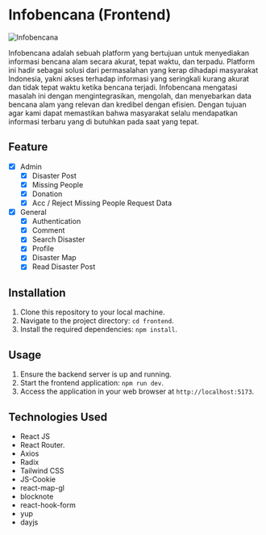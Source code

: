 # Infobencana (Frontend)

![Infobencana](https://i.ibb.co/9Zb7vrV/Home-page.png)

Infobencana adalah sebuah platform yang bertujuan untuk menyediakan informasi bencana alam secara akurat, tepat waktu, dan terpadu. Platform ini hadir sebagai solusi dari permasalahan yang kerap dihadapi masyarakat Indonesia, yakni akses terhadap informasi yang seringkali kurang akurat dan tidak tepat waktu ketika bencana terjadi. Infobencana mengatasi masalah ini dengan mengintegrasikan, mengolah, dan menyebarkan data bencana alam yang relevan dan kredibel dengan efisien. Dengan tujuan agar kami dapat memastikan bahwa masyarakat selalu mendapatkan informasi terbaru yang di butuhkan pada saat yang tepat.

## Feature

- [x] Admin
  - [x] Disaster Post
  - [x] Missing People
  - [x] Donation
  - [x] Acc / Reject Missing People Request Data
- [x] General
  - [x] Authentication
  - [x] Comment
  - [x] Search Disaster
  - [x] Profile
  - [x] Disaster Map 
  - [x] Read Disaster Post

## Installation

1. Clone this repository to your local machine.
2. Navigate to the project directory: `cd frontend`.
3. Install the required dependencies: `npm install`.

## Usage

1. Ensure the backend server is up and running.
2. Start the frontend application: `npm run dev`.
3. Access the application in your web browser at `http://localhost:5173`.

## Technologies Used

- React JS
- React Router.
- Axios
- Radix
- Tailwind CSS
- JS-Cookie
- react-map-gl
- blocknote
- react-hook-form
- yup
- dayjs

